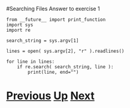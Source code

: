 #Searching Files Answer to exercise 1

    from __future__ import print_function
    import sys
    import re
    
    search_string = sys.argv[1]
    
    lines = open( sys.argv[2], "r" ).readlines()
    
    for line in lines:
        if re.search( search_string, line ):
            print(line, end="")

# [Previous](searching.md) [Up](README.md) [Next](searching.md)
